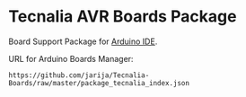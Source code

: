 # Tecnalia AVR Boards Package
Board Support Package for [Arduino IDE](https://www.arduino.cc/en/Main/Software).

URL for Arduino Boards Manager:
```
https://github.com/jarija/Tecnalia-Boards/raw/master/package_tecnalia_index.json
```
